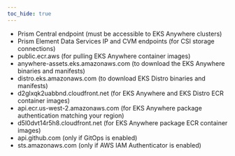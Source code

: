 ```yaml
---
toc_hide: true
---
```

* Prism Central endpoint (must be accessible to EKS Anywhere clusters)
* Prism Element Data Services IP and CVM endpoints (for CSI storage connections)
* public.ecr.aws (for pulling EKS Anywhere container images)
* anywhere-assets.eks.amazonaws.com (to download the EKS Anywhere binaries and manifests)
* distro.eks.amazonaws.com (to download EKS Distro binaries and manifests)
* d2glxqk2uabbnd.cloudfront.net (for EKS Anywhere and EKS Distro ECR container images)
* api.ecr.us-west-2.amazonaws.com (for EKS Anywhere package authentication matching your region)
* d5l0dvt14r5h8.cloudfront.net (for EKS Anywhere package ECR container images)
* api.github.com (only if GitOps is enabled)
* sts.amazonaws.com (only if AWS IAM Authenticator is enabled)
